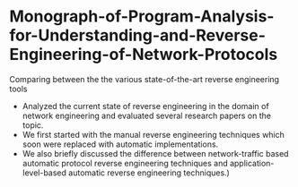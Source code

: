 # Monograph-of-Program-Analysis-for-Understanding-and-Reverse-Engineering-of-Network-Protocols

Comparing between the the various state-of-the-art reverse engineering tools
- Analyzed the current state of reverse engineering in the domain of network engineering and evaluated several research
papers on the topic.
- We first started with the manual reverse engineering techniques which soon were replaced with automatic
implementations.
- We also briefly discussed the difference between network-traffic based automatic protocol reverse engineering techniques
and application-level-based automatic reverse engineering techniques.)
